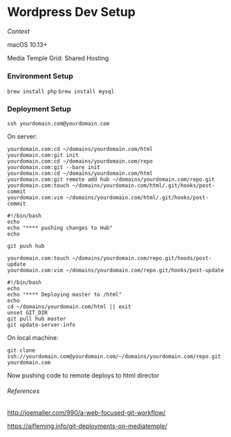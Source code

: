 # Wordpress Dev Setup

*Context*

macOS 10.13+

Media Temple Grid: Shared Hosting

### Environment Setup
`brew install php`
`brew install mysql`

### Deployment Setup
`ssh yourdomain.com@yourdomain.com`

On server:
```
yourdomain.com:cd ~/domains/yourdomain.com/html
yourdomain.com:git init
yourdomain.com:cd ~/domains/yourdomain.com/repo
yourdomain.com:git --bare init
yourdomain.com:cd ~/domains/yourdomain.com/html
yourdomain.com:git remote add hub ~/domains/yourdomain.com/repo.git
yourdomain.com:touch ~/domains/yourdomain.com/html/.git/hooks/post-commit
yourdomain.com:vim ~/domains/yourdomain.com/html/.git/hooks/post-commit
```
```
#!/bin/bash
echo
echo "**** pushing changes to Hub"
echo

git push hub
```
```
yourdomain.com:touch ~/domains/yourdomain.com/repo.git/hoods/post-update
yourdomain.com:vim ~/domains/yourdomain.com/repo.git/hooks/post-update
```
```
#!/bin/bash
echo
echo "**** Deploying master to /html"
echo
cd ~/domains/yourdomain.com/html || exit
unset GIT_DIR
git pull hub master
git update-server-info
```

On local machine:

`git clone ssh://yourdomain.com@yourdomain.com/~/domains/yourdomain.com/repo.git yourdomain.com`

Now pushing code to remote deploys to html director



###### References
http://joemaller.com/990/a-web-focused-git-workflow/

https://ajfleming.info/git-deployments-on-mediatemple/

